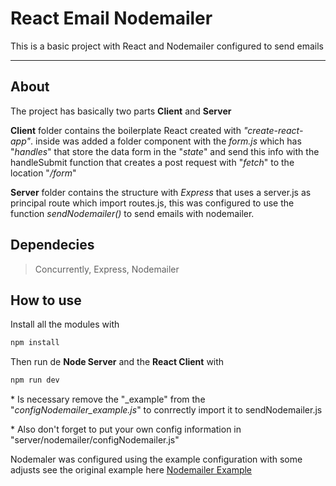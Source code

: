 # React Email Nodemailer

This is a basic project with React and Nodemailer configured to send emails

---

## About

The project has basically two parts **Client** and **Server**

__Client__ folder contains the boilerplate React created with _"create-react-app"_. inside was added a folder component with the _form.js_ which has "_handles_" that store the data form in the "_state_" and send this info with the handleSubmit function that creates a post request with "_fetch_" to the location "_/form_"

__Server__ folder contains the structure with _Express_ that uses a server.js as principal route which import routes.js, this was configured to use the function _sendNodemailer()_ to send emails with nodemailer.

## Dependecies

> Concurrently, Express, Nodemailer

## How to use

Install all the modules with

```bash
npm install
```

Then run de **Node Server** and the **React Client** with

```bash
npm run dev
```

\* Is necessary remove the "\_example" from the "_configNodemailer_example.js_" to conrrectly import it to sendNodemailer.js

\* Also don't forget to put your own config information in "server/nodemailer/configNodemailer.js"

Nodemaler was configured using the example configuration with some adjusts see the original example here [Nodemailer Example](https://nodemailer.com/about/)
